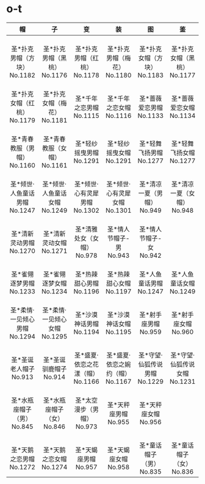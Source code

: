 # o-t

|              帽               |              子               |                 变                 |                 装                 |              图               |              鉴               |
| :---------------------------: | :---------------------------: | :--------------------------------: | :--------------------------------: | :---------------------------: | :---------------------------: |
| <br/>圣*扑克男帽（方块）<br/>No.1182      | <br/>圣*扑克男帽（黑桃）<br/>No.1176      | <br/>圣*扑克男帽（红桃）<br/>No.1178      | <br/>圣*扑克男帽（梅花）<br/>No.1180      | <br/>圣*扑克女帽（方块）<br/>No.1183      | <br/>圣*扑克女帽（黑桃）<br/>No.1177      |
| <br/>圣*扑克女帽（红桃）<br/>No.1179      | <br/>圣*扑克女帽（梅花）<br/>No.1181      | <br/>圣*千年之恋男帽<br/>No.1115          | <br/>圣*千年之恋女帽<br/>No.1116          | <br/>圣*蔷薇爱恋男帽<br/>No.1133          | <br/>圣*蔷薇爱恋女帽<br/>No.1134          |
| <br/>圣*青春教服（男帽）<br/>No.1160      | <br/>圣*青春教服（女帽）<br/>No.1161      | <br/>圣*轻纱摇曳男帽<br/>No.1291          | <br/>圣*轻纱摇曳女帽<br/>No.1291          | <br/>圣*轻舞飞扬男帽<br/>No.1277          | <br/>圣*轻舞飞扬女帽<br/>No.1277          |
| <br/>圣*倾世·人鱼童话男帽<br/>No.1247     | <br/>圣*倾世·人鱼童话女帽<br/>No.1249     | <br/>圣*倾世·心有灵犀男帽<br/>No.1302     | <br/>圣*倾世·心有灵犀女帽<br/>No.1301     | <br/>圣*清凉一夏（男帽）<br/>No.949       | <br/>圣*清凉一夏（女帽）<br/>No.948       |
| <br/>圣*清新灵动男帽<br/>No.1270          | <br/>圣*清新灵动女帽<br/>No.1271          | <br/>圣*清雅处女（女帽）<br/>No.978       | <br/>圣*情人节帽子-男<br/>No.943          | <br/>圣*情人节帽子-女<br/>No.942          |<br/>|
| <br/>圣*雀翎逐梦男帽<br/>No.1233          | <br/>圣*雀翎逐梦女帽<br/>No.1234          | <br/>圣*热辣甜心男帽<br/>No.1196          | <br/>圣*热辣甜心女帽<br/>No.1197          | <br/>圣*人鱼童话男帽<br/>No.1247          | <br/>圣*人鱼童话女帽<br/>No.1249          |
| <br/>圣*柔情·一见倾心男帽<br/>No.1294     | <br/>圣*柔情·一见倾心女帽<br/>No.1295     | <br/>圣*沙漠神话男帽<br/>No.1194          | <br/>圣*沙漠神话女帽<br/>No.1195          | <br/>圣*射手座男帽<br/>No.959             | <br/>圣*射手座女帽<br/>No.960             |
| <br/>圣*圣诞老人帽子<br/>No.913           | <br/>圣*圣诞驯鹿帽子<br/>No.914           | <br/>圣*盛夏·依恋之花漾（帽）<br/>No.1166 | <br/>圣*盛夏·依恋之婉约（帽）<br/>No.1167 | <br/>圣*守望·仙狐传说男帽<br/>No.1229     | <br/>圣*守望·仙狐传说女帽<br/>No.1231     |
| <br/>圣*水瓶座帽子（男）<br/>No.845       | <br/>圣*水瓶座帽子（女）<br/>No.846       | <br/>圣*太空漫步（男帽）<br/>No.973       | <br/>圣*天秤座男帽<br/>No.955             | <br/>圣*天秤座女帽<br/>No.956             |<br/>|
| <br/>圣*天鹅之恋男帽<br/>No.1272          | <br/>圣*天鹅之恋女帽<br/>No.1274          | <br/>圣*天蝎座男帽<br/>No.957             | <br/>圣*天蝎座女帽<br/>No.958             | <br/>圣*童话帽子（男）<br/>No.835         | <br/>圣*童话帽子（女）<br/>No.836         |